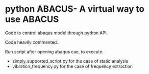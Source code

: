 # python ABACUS- A virtual way to use ABACUS

Code to control abaqus model through python API. 

Code heavily commented. 

Run script after opening abaqus cae, to execute. 

* simply_supported_script.py for the case of static analysis
* vibration_frequency.py for the case of frequency extraction 

